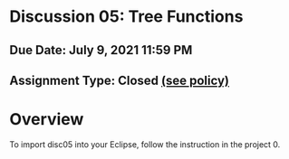 # Discussion 05: Tree Functions
## Due Date: July 9, 2021 11:59 PM
## Assignment Type: Closed [(see policy)](http://www.cs.umd.edu/class/summer2019/cmsc132/openClosedPolicy.shtml)

# Overview
To import disc05 into your Eclipse, follow the instruction in the project 0.
